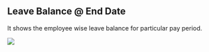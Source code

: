 ## Leave Balance @ End Date


It shows the employee wise leave balance for particular pay period.


![](http://docs.risersoft.com/hrmnirvana/ImagesExt/image8_82.jpg)
